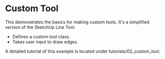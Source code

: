 # Custom Tool

This demonstrates the basics for making custom tools. It's a simplified version
of the SketchUp Line Tool.

* Defines a custom tool class.
* Takes user input to draw edges.

A detailed tutorial of this example is located under tutorials/02_custom_tool.
